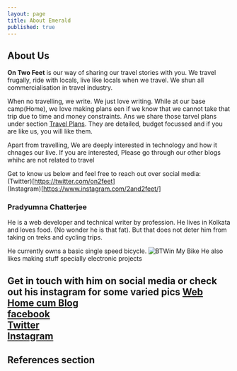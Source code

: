 ```yaml
---
layout: page
title: About Emerald
published: true
---
```

## About Us
**On Two Feet** is our way of sharing our travel stories with you. We travel frugally, ride with locals, live like locals when we travel. We shun all commercialisation in travel industry.

When no travelling, we write. We just love writing. While at our base camp(Home), we love making plans een if we know that we cannot take that trip due to time and money constraints. Ans we share those tarvel plans under section [Travel Plans](/travel-plans). They are detailed, budget focussed and if you are like us, you will like them.  

Apart from travelling, We are deeply interested in technology and how it chnages our live. If you are interested, Please go through our other blogs whihc are not related to travel

Get to know us below and  feel free to reach out over social media:  
(Twitter)[https://twitter.com/on2feet]  
(Instagram)[https://www.instagram.com/2and2feet/]  


### Pradyumna Chatterjee
He is a web developer and technical writer by profession. He lives in Kolkata and loves food. (No wonder he is that fat). But that does not deter him from taking on treks and cycling trips.  

He currently owns a basic single speed bicycle. 
![BTWin My Bike][mybike-image]
He also likes making stuff specially electronic projects  

Get in touch with him on social media or check out his instagram for some varied pics
[Web Home cum Blog](https://pradyumnac.github.io)  
[facebook](https://fb.me/pradyumnacster)  
[Twitter](https://twitter.com/pradyumac)  
[Instagram](https://www.instagram.com/pradyumnacster)
---
References section
---
[mybike-image]: https://n1.sdlcdn.com/imgs/b/t/2/BTWIN-My-Bike-SDL997652901-1-0d4b7.jpg
[2f-twitter-url]: https://twitter.com/on2feet
[2f-instagram-url]: https://www.instagram.com/2and2feet/
[prad-website-url]: https://pradyumnac.github.io
[prad-facebook-url]: https://pradyumnac.github.io
[prad-twitter-url]: https://pradyumnac.github.io
[prad-instagram-url]: https://pradyumnac.github.io

[post-travelpal-url]: https://pradyumnac.github.io
[prad-website-url]: https://pradyumnac.github.io
